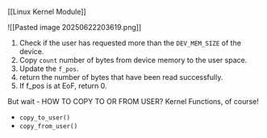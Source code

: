 [[Linux Kernel Module]]

![[Pasted image 20250622203619.png]]

1. Check if the user has requested more than the `DEV_MEM_SIZE` of the device.
2. Copy `count` number of bytes from device memory to the user space. 
3. Update the `f_pos`.
4. return the number of bytes that have been read successfully. 
5. If f_pos is at EoF, return 0.

But wait - HOW TO COPY TO OR FROM USER? Kernel Functions, of course!

- `copy_to_user()`
- `copy_from_user()`

